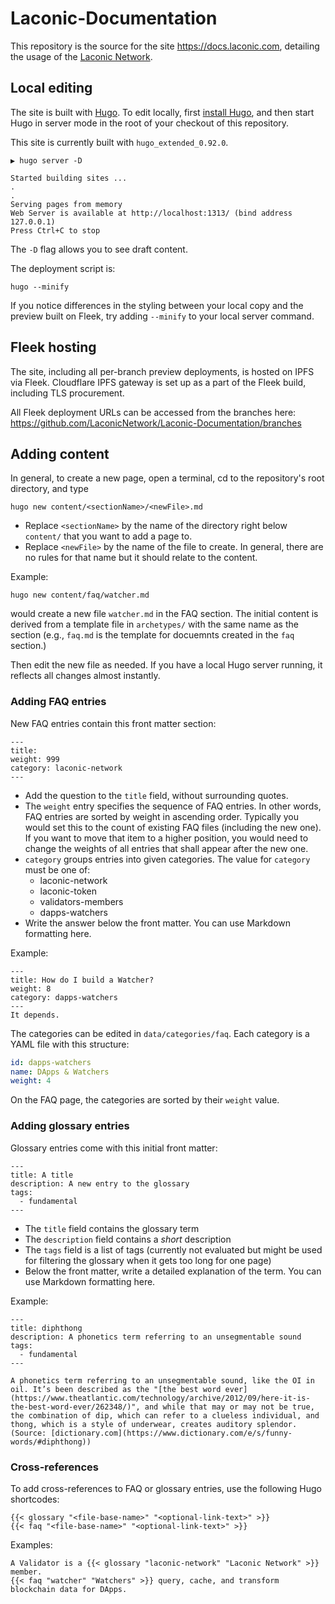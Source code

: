 # Laconic-Documentation

This repository is the source for the site https://docs.laconic.com, detailing the usage of the [Laconic Network](https://laconic.com).

## Local editing

The site is built with [Hugo](https://github.com/gohugoio/hugo/). To edit locally, first [install Hugo](https://gohugo.io/getting-started/installing/), and then start Hugo in server mode in the root of your checkout of this repository.

This site is currently built with `hugo_extended_0.92.0`.

```
▶ hugo server -D

Started building sites ...
.
.
Serving pages from memory
Web Server is available at http://localhost:1313/ (bind address 127.0.0.1)
Press Ctrl+C to stop
```
The `-D` flag allows you to see draft content.

The deployment script is:

`hugo --minify`

If you notice differences in the styling between your local copy and the preview built on Fleek, try adding `--minify` to your local server command.

## Fleek hosting

The site, including all per-branch preview deployments, is hosted on IPFS via Fleek. Cloudflare IPFS gateway is set up as a part of the Fleek build, including TLS procurement. 

All Fleek deployment URLs can be accessed from the branches here: https://github.com/LaconicNetwork/Laconic-Documentation/branches

## Adding content

In general, to create a new page, open a terminal, cd to the repository's root directory, and type

```
hugo new content/<sectionName>/<newFile>.md
```

- Replace `<sectionName>` by the name of the directory right below `content/` that you want to add a page to.
- Replace `<newFile>` by the name of the file to create. In general, there are no rules for that name but it should relate to the content.

Example:

```
hugo new content/faq/watcher.md
```

would create a new file `watcher.md` in the FAQ section. The initial content is derived from a template file in `archetypes/` with the same name as the section (e.g., `faq.md` is the template for docuemnts created in the `faq` section.)

Then edit the new file as needed. If you have a local Hugo server running, it reflects all changes almost instantly.

### Adding FAQ entries

New FAQ entries contain this front matter section:

```
---
title:
weight: 999
category: laconic-network
---
```

- Add the question to the `title` field, without surrounding quotes.
- The `weight` entry specifies the sequence of FAQ entries. In other words, FAQ entries are sorted by weight in ascending order. Typically you would set this to the count of existing FAQ files (including the new one). If you want to move that item to a higher position, you would need to change the weights of all entries that shall appear after the new one. 
- `category` groups entries into given categories. The value for `category` must be one of:
  - laconic-network
  - laconic-token
  - validators-members
  - dapps-watchers
- Write the answer below the front matter. You can use Markdown formatting here.

Example:
```
---
title: How do I build a Watcher?
weight: 8
category: dapps-watchers 
---
It depends.
```

The categories can be edited in `data/categories/faq`. Each category is a YAML file with this structure:
```yaml
id: dapps-watchers
name: DApps & Watchers
weight: 4
```

On the FAQ page, the categories are sorted by their `weight` value.

### Adding glossary entries

Glossary entries come with this initial front matter:

```
---
title: A title
description: A new entry to the glossary
tags:
  - fundamental
---
```

- The `title` field contains the glossary term
- The `description` field contains a *short*  description
- The `tags` field is a list of tags (currently not evaluated but might be used for filtering the glossary when it gets too long for one page)
- Below the front matter, write a detailed explanation of the term. You can use Markdown formatting here.

Example:

```
---
title: diphthong
description: A phonetics term referring to an unsegmentable sound
tags:
  - fundamental
---

A phonetics term referring to an unsegmentable sound, like the OI in oil. It’s been described as the "[the best word ever](https://www.theatlantic.com/technology/archive/2012/09/here-it-is-the-best-word-ever/262348/)", and while that may or may not be true, the combination of dip, which can refer to a clueless individual, and thong, which is a style of underwear, creates auditory splendor. (Source: [dictionary.com](https://www.dictionary.com/e/s/funny-words/#diphthong))

```

### Cross-references 

To add cross-references to FAQ or glossary entries, use the following Hugo shortcodes:

```
{{< glossary "<file-base-name>" "<optional-link-text>" >}}
{{< faq "<file-base-name>" "<optional-link-text>" >}}
```

Examples:

```
A Validator is a {{< glossary "laconic-network" "Laconic Network" >}} member.
{{< faq "watcher" "Watchers" >}} query, cache, and transform blockchain data for DApps.
```

